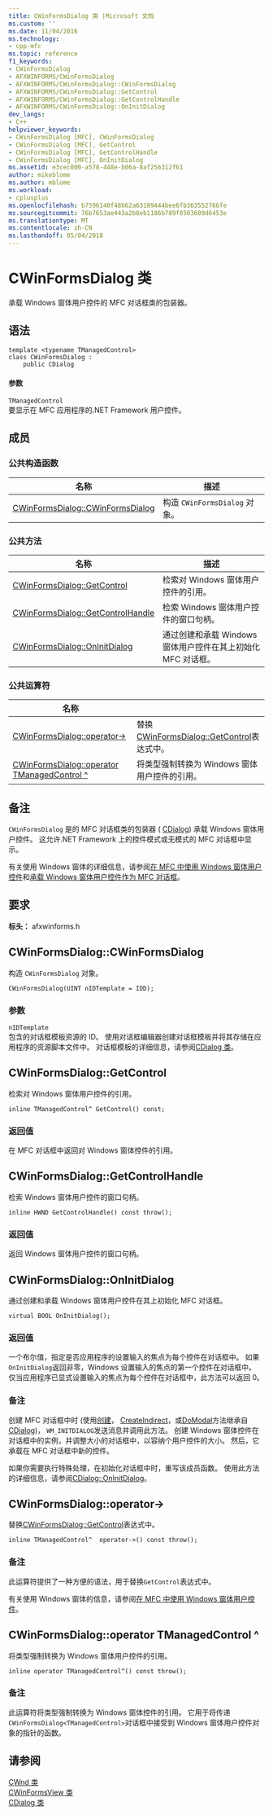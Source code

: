 ```yaml
---
title: CWinFormsDialog 类 |Microsoft 文档
ms.custom: ''
ms.date: 11/04/2016
ms.technology:
- cpp-mfc
ms.topic: reference
f1_keywords:
- CWinFormsDialog
- AFXWINFORMS/CWinFormsDialog
- AFXWINFORMS/CWinFormsDialog::CWinFormsDialog
- AFXWINFORMS/CWinFormsDialog::GetControl
- AFXWINFORMS/CWinFormsDialog::GetControlHandle
- AFXWINFORMS/CWinFormsDialog::OnInitDialog
dev_langs:
- C++
helpviewer_keywords:
- CWinFormsDialog [MFC], CWinFormsDialog
- CWinFormsDialog [MFC], GetControl
- CWinFormsDialog [MFC], GetControlHandle
- CWinFormsDialog [MFC], OnInitDialog
ms.assetid: e3cec000-a578-448e-b06a-8af256312f61
author: mikeblome
ms.author: mblome
ms.workload:
- cplusplus
ms.openlocfilehash: b7596140f48b62a63189444bee6fb363552766fe
ms.sourcegitcommit: 76b7653ae443a2b8eb1186b789f8503609d6453e
ms.translationtype: MT
ms.contentlocale: zh-CN
ms.lasthandoff: 05/04/2018
---
```

# <a name="cwinformsdialog-class"></a>CWinFormsDialog 类
承载 Windows 窗体用户控件的 MFC 对话框类的包装器。  
  
## <a name="syntax"></a>语法  
  
```  
template <typename TManagedControl>  
class CWinFormsDialog :   
    public CDialog  
```  
  
#### <a name="parameters"></a>参数  
 `TManagedControl`  
 要显示在 MFC 应用程序的.NET Framework 用户控件。  
  
## <a name="members"></a>成员  
  
### <a name="public-constructors"></a>公共构造函数  
  
|名称|描述|  
|----------|-----------------|  
|[CWinFormsDialog::CWinFormsDialog](#cwinformsdialog)|构造 `CWinFormsDialog` 对象。|  
  
### <a name="public-methods"></a>公共方法  
  
|名称|描述|  
|----------|-----------------|  
|[CWinFormsDialog::GetControl](#getcontrol)|检索对 Windows 窗体用户控件的引用。|  
|[CWinFormsDialog::GetControlHandle](#getcontrolhandle)|检索 Windows 窗体用户控件的窗口句柄。|  
|[CWinFormsDialog::OnInitDialog](#oninitdialog)|通过创建和承载 Windows 窗体用户控件在其上初始化 MFC 对话框。|  
  
### <a name="public-operators"></a>公共运算符  
  
|名称||  
|----------|-|  
|[CWinFormsDialog::operator-&gt;](#operator_-_gt)|替换[CWinFormsDialog::GetControl](#getcontrol)表达式中。|  
|[CWinFormsDialog::operator TManagedControl ^](#operator_tmanagedcontrol)|将类型强制转换为 Windows 窗体用户控件的引用。|  
  
## <a name="remarks"></a>备注  
 `CWinFormsDialog` 是的 MFC 对话框类的包装器 ( [CDialog](../../mfc/reference/cdialog-class.md)) 承载 Windows 窗体用户控件。 这允许.NET Framework 上的控件模式或无模式的 MFC 对话框中显示。  
  
 有关使用 Windows 窗体的详细信息，请参阅[在 MFC 中使用 Windows 窗体用户控件](../../dotnet/using-a-windows-form-user-control-in-mfc.md)和[承载 Windows 窗体用户控件作为 MFC 对话框](../../dotnet/hosting-a-windows-form-user-control-as-an-mfc-dialog-box.md)。  
  
## <a name="requirements"></a>要求  
 **标头：** afxwinforms.h  
  
##  <a name="cwinformsdialog"></a>  CWinFormsDialog::CWinFormsDialog  
 构造 `CWinFormsDialog` 对象。  
  
```  
CWinFormsDialog(UINT nIDTemplate = IDD);
```  
  
### <a name="parameters"></a>参数  
 `nIDTemplate`  
 包含的对话框模板资源的 ID。 使用对话框编辑器创建对话框模板并将其存储在应用程序的资源脚本文件中。 对话框模板的详细信息，请参阅[CDialog 类](../../mfc/reference/cdialog-class.md)。  
  
##  <a name="getcontrol"></a>  CWinFormsDialog::GetControl  
 检索对 Windows 窗体用户控件的引用。  
  
```  
inline TManagedControl^ GetControl() const;  
```  
  
### <a name="return-value"></a>返回值  
 在 MFC 对话框中返回对 Windows 窗体控件的引用。  
  
##  <a name="getcontrolhandle"></a>  CWinFormsDialog::GetControlHandle  
 检索 Windows 窗体用户控件的窗口句柄。  
  
```  
inline HWND GetControlHandle() const throw();
```  
  
### <a name="return-value"></a>返回值  
 返回 Windows 窗体用户控件的窗口句柄。  
  
##  <a name="oninitdialog"></a>  CWinFormsDialog::OnInitDialog  
 通过创建和承载 Windows 窗体用户控件在其上初始化 MFC 对话框。  
  
```  
virtual BOOL OnInitDialog();
```  
  
### <a name="return-value"></a>返回值  
 一个布尔值，指定是否应用程序的设置输入的焦点为每个控件在对话框中。 如果`OnInitDialog`返回非零，Windows 设置输入的焦点的第一个控件在对话框中。 仅当应用程序已显式设置输入的焦点为每个控件在对话框中，此方法可以返回 0。  
  
### <a name="remarks"></a>备注  
 创建 MFC 对话框中时 (使用[创建](../../mfc/reference/cdialog-class.md#create)， [CreateIndirect](../../mfc/reference/cdialog-class.md#createindirect)，或[DoModal](../../mfc/reference/cdialog-class.md#domodal)方法继承自[CDialog](../../mfc/reference/cdialog-class.md))， `WM_INITDIALOG`发送消息并调用此方法。 创建 Windows 窗体控件在对话框中的实例，并调整大小的对话框中，以容纳个用户控件的大小。 然后，它承载在 MFC 对话框中新的控件。  
  
 如果你需要执行特殊处理，在初始化对话框中时，重写该成员函数。 使用此方法的详细信息，请参阅[CDialog::OnInitDialog](../../mfc/reference/cdialog-class.md#oninitdialog)。  
  
##  <a name="operator_-_gt"></a>  CWinFormsDialog::operator-&gt;  
 替换[CWinFormsDialog::GetControl](#getcontrol)表达式中。  
  
```  
inline TManagedControl^  operator->() const throw();
```  
  
### <a name="remarks"></a>备注  
 此运算符提供了一种方便的语法，用于替换`GetControl`表达式中。  
  
 有关使用 Windows 窗体的信息，请参阅[在 MFC 中使用 Windows 窗体用户控件](../../dotnet/using-a-windows-form-user-control-in-mfc.md)。  
  
##  <a name="operator_tmanagedcontrol_xor"></a>  CWinFormsDialog::operator TManagedControl ^  
 将类型强制转换为 Windows 窗体用户控件的引用。  
  
```  
inline operator TManagedControl^() const throw();
```  
  
### <a name="remarks"></a>备注  
 此运算符将类型强制转换为 Windows 窗体控件的引用。 它用于将传递`CWinFormsDialog<TManagedControl>`对话框中接受到 Windows 窗体用户控件对象的指针的函数。  
  
## <a name="see-also"></a>请参阅  
 [CWnd 类](../../mfc/reference/cwnd-class.md)   
 [CWinFormsView 类](../../mfc/reference/cwinformsview-class.md)   
 [CDialog 类](../../mfc/reference/cdialog-class.md)
